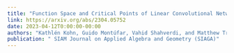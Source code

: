 ```yaml
---
title: "Function Space and Critical Points of Linear Convolutional Networks"
link: https://arxiv.org/abs/2304.05752
date: 2023-04-12T0:00:00-00:00
authors: "Kathlén Kohn, Guido Montúfar, Vahid Shahverdi, and Matthew Trager"
publication: " SIAM Journal on Applied Algebra and Geometry (SIAGA)"
---
```


